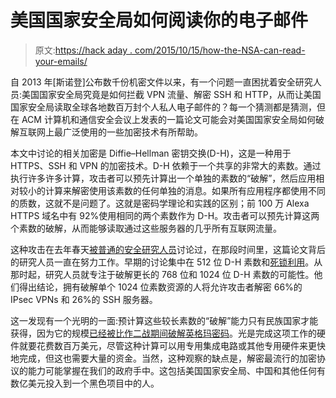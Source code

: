 # 美国国家安全局如何阅读你的电子邮件

> 原文:[https://hack aday . com/2015/10/15/how-the-NSA-can-read-your-emails/](https://hackaday.com/2015/10/15/how-the-nsa-can-read-your-emails/)

自 2013 年[斯诺登]公布数千份机密文件以来，有一个问题一直困扰着安全研究人员:美国国家安全局究竟是如何拦截 VPN 流量、解密 SSH 和 HTTP，从而让美国国家安全局读取全球各地数百万封个人私人电子邮件的？每一个猜测都是猜测，但在 ACM 计算机和通信安全会议上发表的一篇论文可能会对美国国家安全局如何破解互联网上最广泛使用的一些加密技术有所帮助。

本文中讨论的相关加密是 Diffie–Hellman 密钥交换(D-H)，这是一种用于 HTTPS、SSH 和 VPN 的加密技术。D-H 依赖于一个共享的非常大的素数。通过执行许多许多计算，攻击者可以预先计算出一个单独的素数的“破解”，然后应用相对较小的计算来解密使用该素数的任何单独的消息。如果所有应用程序都使用不同的质数，这就不是问题了。这就是密码学理论和实践的区别；前 100 万 Alexa HTTPS 域名中有 92%使用相同的两个素数作为 D-H。攻击者可以预先计算这两个素数的破解，从而能够读取通过这些服务器的几乎所有互联网流量。

这种攻击在去年春天[被普通的安全研究人员](https://www.schneier.com/blog/archives/2015/05/the_logjam_and_.html)讨论过，在那段时间里，这篇论文背后的研究人员一直在努力工作。早期的讨论集中在 512 位 D-H 素数和[死锁利用](https://weakdh.org/)。从那时起，研究人员就专注于破解更长的 768 位和 1024 位 D-H 素数的可能性。他们得出结论，拥有破解单个 1024 位素数资源的人将允许攻击者解密 66%的 IPsec VPNs 和 26%的 SSH 服务器。

这一发现有一个光明的一面:预计算这些较长素数的“破解”能力只有民族国家才能获得，因为它的规模[已经被比作二战期间破解英格玛密码](https://freedom-to-tinker.com/blog/haldermanheninger/how-is-nsa-breaking-so-much-crypto/)。光是完成这项工作的硬件就要花费数百万美元，尽管这种计算可以用专用集成电路或其他专用硬件来更快地完成，但这也需要大量的资金。当然，这种观察的缺点是，解密最流行的加密协议的能力可能掌握在我们的政府手中。这包括美国国家安全局、中国和其他任何有数亿美元投入到一个黑色项目中的人。